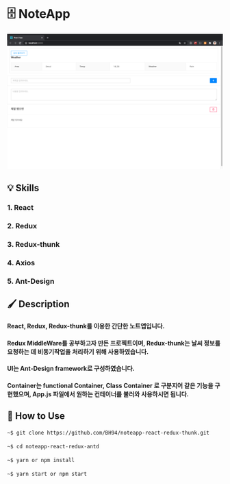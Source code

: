 # 🗄 NoteApp

![Application](https://github.com/BH94/noteapp-react-redux-thunk/blob/master/readme-img/Application.png?raw=true)

## 💡 Skills

### 1. React

### 2. Redux

### 3. Redux-thunk

### 4. Axios

### 5. Ant-Design

## 🖌 Description

#### React, Redux, Redux-thunk를 이용한 간단한 노트앱입니다.

#### Redux MiddleWare를 공부하고자 만든 프로젝트이며, Redux-thunk는 날씨 정보를 요청하는 데 비동기작업을 처리하기 위해 사용하였습니다.

#### UI는 Ant-Design framework로 구성하였습니다.

#### Container는 functional Container, Class Container 로 구분지어 같은 기능을 구현했으며, App.js 파일에서 원하는 컨테이너를 불러와 사용하시면 됩니다.

## 🔧 How to Use

    ~$ git clone https://github.com/BH94/noteapp-react-redux-thunk.git

    ~$ cd noteapp-react-redux-antd

    ~$ yarn or npm install

    ~$ yarn start or npm start
